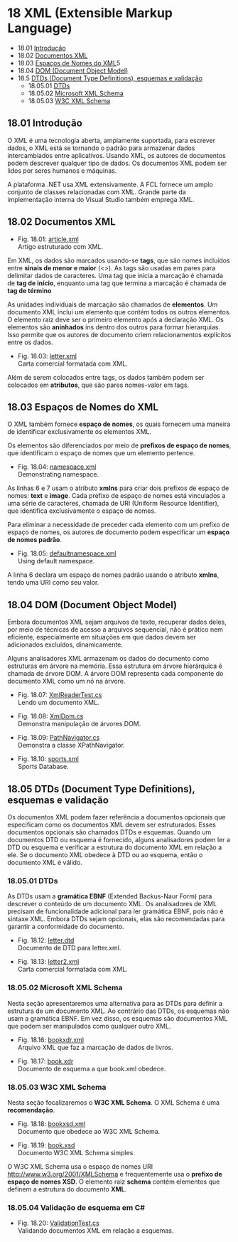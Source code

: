 # 18 XML (Extensible Markup Language)

- 18.01 [Introdução](#1801-introdução)
- 18.02 [Documentos XML](#1802-documentos-xml)
- 18.03 [Espaços de Nomes do XML](#1803-espaços-de-nomes-do-xml)5
- 18.04 [DOM (Document Object Model)](#1804-dom-document-object-model)
- 18.5 [DTDs (Document Type Definitions), esquemas e validação](#1805-dtds-document-type-definitions-esquemas-e-validação)
  - 18.05.01 [DTDs](#180501-dtds)
  - 18.05.02 [Microsoft XML Schema](#180502-microsoft-xml-schema)
  - 18.05.03 [W3C XML Schema](#180503-w3c-xml-schema)

## 18.01 Introdução

O XML é uma tecnologia  aberta, amplamente suportada, para escrever dados, o XML está se tornando o padrão para armazenar dados intercambiados entre aplicativos.
Usando XML, os autores de documentos podem descrever qualquer tipo de dados. Os documentos XML podem ser lidos por seres humanos e máquinas.

A plataforma .NET usa XML extensivamente. A FCL fornece um amplo conjunto de classes relacionadas com XML.
Grande parte da implementação interna do Visual Studio também emprega XML.

## 18.02 Documentos XML

- Fig. 18.01: [article.xml](./Fig-18.01%20-%20article.xml)\
Artigo estruturado com XML.

Em XML,  os dados são marcados usando-se **tags**, que são nomes incluídos entre **sinais de menor e maior** (<>).
As tags são usadas em pares para delimitar dados de caracteres.
Uma tag que inicia a marcação é chamada de **tag de início**, enquanto uma tag que termina a marcação é chamada de **tag de término**

As unidades individuais de marcação são chamados de **elementos**. Um documento XML inclui um elemento que contém todos os outros elementos.
O elemento raiz deve ser o primeiro elemento após a declaração XML.
Os elementos são **aninhados** ins dentro dos outros para formar hierarquias.
Isso permite que os autores de documento criem relacionamentos explícitos entre os dados.

- Fig. 18.03: [letter.xml](./Fig-18.03%20-%20letter.xml)\
Carta comercial formatada com XML.

Além de serem colocados entre tags, os dados também podem ser colocados em **atributos**,
que são pares nomes-valor em tags.

## 18.03 Espaços de Nomes do XML

O XML também fornece **espaço de nomes**,
os quais fornecem uma maneira de identificar exclusivamente os elementos XML.

Os elementos são diferenciados por meio de **prefixos de espaço de nomes**,
que identificam o espaço de nomes que um elemento pertence.

- Fig. 18.04: [namespace.xml](./Fig-18.04%20-%20namespace.xml)\
Demonstrating namespace.

As linhas 6 e 7 usam o atributo **xmlns** para criar dois prefixos de espaço de nomes: **text** e **image**.
Cada prefixo de espaço de nomes está vinculados a uma série de caracteres, chamada de URI (Uniform Resource Identifier),
que identifica exclusivamente o espaço de nomes.

Para eliminar a necessidade de preceder cada elemento com um prefixo de espaço de nomes, os autores de documento
podem especificar um **espaço de nomes padrão**.

- Fig. 18.05: [defaultnamespace.xml](./Fig-18.05%20-%20defaultnamespace.xml)\
Using default namespace.

A linha 6 declara um espaço de nomes padrão usando o atributo **xmlns**, tendo uma URI como seu valor.

## 18.04 DOM (Document Object Model)

Embora documentos XML sejam arquivos de texto, recuperar dados deles,
por meio de técnicas de acesso a arquivos sequencial, não é prático nem eficiente,
especialmente em situações em que dados devem ser adicionados excluídos, dinamicamente.

Alguns analisadores XML armazenam os dados do documento como estruturas em árvore na memória.
Essa estrutura em árvore hierárquica é chamada de árvore DOM.
A árvore DOM representa cada componente do documento XML como um nó na árvore.

- Fig. 18.07: [XmlReaderTest.cs](./Fig-18.07%20-%20XmlReaderTest.cs)\
Lendo um documento XML.

- Fig. 18.08: [XmlDom.cs](./Fig-18.08%20-%20XmlDom.cs)\
Demonstra manipulação de árvores DOM.

- Fig. 18.09: [PathNavigator.cs](./Fig-18.09%20-%20PathNavigator.cs)\
Demonstra a classe XPathNavigator.

- Fig. 18.10: [sports.xml](./Fig-18.10%20-%20sports.xml)\
Sports Database.

## 18.05 DTDs (Document Type Definitions), esquemas e validação

Os documentos XML podem fazer referência a documentos opcionais que especificam como os documentos XML devem ser estruturados.
Esses documentos opcionais são chamados DTDs e esquemas.
Quando um documentos DTD ou esquema é fornecido, alguns analisadores podem ler a DTD ou esquema e verificar a estrutura do documento XML em relação a ele.
Se o documento XML obedece à DTD ou ao esquema, então o documento XML é válido.

### 18.05.01 DTDs

As DTDs usam a **gramática EBNF** (Extended Backus-Naur Form) para descrever o conteúdo de um documento XML.
Os analisadores de XML precisam de funcionalidade adicional para ler gramática EBNF, pois não é sintaxe XML.
Embora DTDs sejam opcionais, elas são recomendadas para garantir a conformidade do documento.

- Fig. 18.12: [letter.dtd](./Fig-18.12%20-%20letter.dtd)\
Documento de DTD para letter.xml.

- Fig. 18.13: [letter2.xml](./Fig-18.13%20-%20letter2.xml)\
Carta comercial formatada com XML.

### 18.05.02 Microsoft XML Schema

Nesta seção apresentaremos uma alternativa para as DTDs para definir a estrutura de um documento XML.
Ao contrário das DTDs, os esquemas não usam a gramática EBNF.
Em vez disso, os esquemas são documentos XML que podem ser manipulados como qualquer outro XML.

- Fig. 18.16: [bookxdr.xml](./Fig-18.16%20-%20bookxdr.xml)\
Arquivo XML que faz a marcação de dados de livros.

- Fig. 18.17: [book.xdr](./Fig-18.17%20-%20book.xdr)\
Documento de esquema a que book.xml obedece.

### 18.05.03 W3C XML Schema

Nesta seção focalizaremos o **W3C XML Schema**. O XML Schema é uma **recomendação**.

- Fig. 18.18: [bookxsd.xml](./Fig-18.18%20-%20bookxsd.xml)\
Documento que obedece ao W3C XML Schema.

- Fig. 18.19: [book.xsd](./Fig-18.19%20-%20book.xsd)\
Documento W3C XML Schema simples.

O W3C XML Schema usa o espaço de nomes URI <http://www.w3.org/2001/XMLSchema> e frequentemente usa o **prefixo de espaço de nomes XSD**.
O elemento raiz **schema** contém elementos que definem a estrutura do documento **XML**.

### 18.05.04 Validação de esquema em **C#**

- Fig. 18.20: [ValidationTest.cs](./Fig-18.20%20-%20ValidationTest.cs)\
Validando documentos XML em relação a esquemas.
